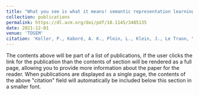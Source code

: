 ```yaml
---
title: "What you see is what it means! semantic representation learning of code based on visualization and transfer learning"
collection: publications
permalink: https://dl.acm.org/doi/pdf/10.1145/3485135
date: 2021-12-01
venue: 'TOSEM'
citation: 'Keller, P., Kaboré, A. K., Plein, L., Klein, J., Le Traon, Y., & Bissyande, T. F. (2021). What you see is what it means! semantic representation learning of code based on visualization and transfer learning. ACM Transactions on Software Engineering and Methodology (TOSEM), 31(2), 1-34.'
---
```


The contents above will be part of a list of publications, if the user clicks the link for the publication than the contents of section will be rendered as a full page, allowing you to provide more information about the paper for the reader. When publications are displayed as a single page, the contents of the above "citation" field will automatically be included below this section in a smaller font.
